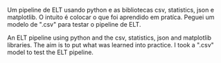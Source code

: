 Um pipeline de ELT usando python e as bibliotecas csv, statistics, json e matplotlib. O intuito é colocar o que foi aprendido em pratíca.
Peguei um modelo de ".csv" para testar o pipeline de ELT.

An ELT pipeline using python and the csv, statistics, json and matplotlib libraries. The aim is to put what was learned into practice.
I took a ".csv" model to test the ELT pipeline.
